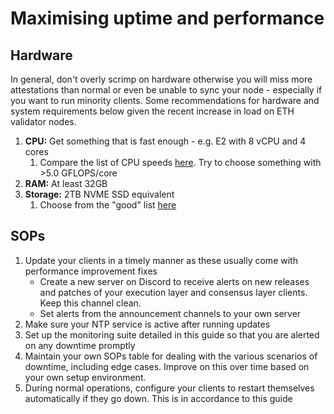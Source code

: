 # Maximising uptime and performance

## Hardware

In general, don't overly scrimp on hardware otherwise you will miss more attestations than normal or even be unable to sync your node - especially if you want to run minority clients. Some recommendations for hardware and system requirements below given the recent increase in load on ETH validator nodes.

1. **CPU:** Get something that is fast enough - e.g.  E2 with 8 vCPU and 4 cores
   1. Compare the list of CPU speeds [here](https://sech.me/boinc/Amicable/cpu\_list.php). Try to choose something with >5.0 GFLOPS/core
2. **RAM:** At least 32GB&#x20;
3. **Storage:** 2TB NVME SSD equivalent
   1. Choose from the "good" list [here](https://gist.github.com/yorickdowne/f3a3e79a573bf35767cd002cc977b038)

## SOPs

1. Update your clients in a timely manner as these usually come with performance improvement fixes
   * Create a new server on Discord to receive alerts on new releases and patches of your execution layer and consensus layer clients. Keep this channel clean.
   * Set alerts from the announcement channels to your own server
2. Make sure your NTP service is active after running updates
3. Set up the monitoring suite detailed in this guide so that you are alerted on any downtime promptly
4. Maintain your own SOPs table for dealing with the various scenarios of downtime, including edge cases. Improve on this over time based on your own setup environment.
5. During normal operations, configure your clients to restart themselves automatically if they go down. This is in accordance to this guide



